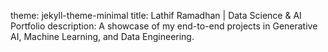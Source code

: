 theme: jekyll-theme-minimal
title: Lathif Ramadhan | Data Science & AI Portfolio
description: A showcase of my end-to-end projects in Generative AI, Machine Learning, and Data Engineering.
